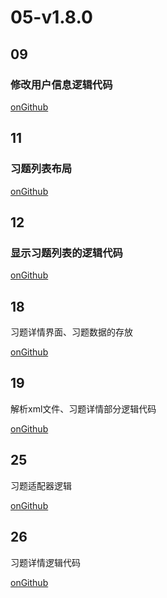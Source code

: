 # 05-v1.8.0



## 09

### 修改用户信息逻辑代码

[onGithub](https://github.com/moreant/gdmec-bxg/commit/0b0e6453eeeb562c7f3bb6651c3437a7e1e1a5f1)



## 11 

### 习题列表布局

[onGithub](https://github.com/moreant/gdmec-bxg/commit/dfeee8fab6522f144c1816f0b9c61cbb02077379)





## 12

### 显示习题列表的逻辑代码

[onGithub](https://github.com/moreant/gdmec-bxg/commit/ec56262c0a2199534b46744ba3a8dccd7d357a6f)





## 18

习题详情界面、习题数据的存放

[onGithub](https://github.com/moreant/gdmec-bxg/commit/0d2784dee45adce1dbcdb3d752ebd63457e78226)





## 19

解析xml文件、习题详情部分逻辑代码

[onGithub](https://github.com/moreant/gdmec-bxg/commit/25c3afd5d4ba370379df18217be33fb9680c3dd1)





## 25

习题适配器逻辑

[onGithub](https://github.com/moreant/gdmec-bxg/commit/9236fdb76f68f1f2cae048669380651a880bcc5f)





## 26

习题详情逻辑代码

[onGithub](https://github.com/moreant/gdmec-bxg/commit/c66ea53b337a3d3a9f86562f0701aee4938b11c4)

